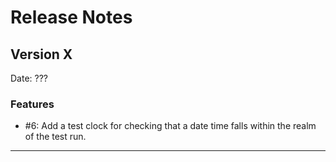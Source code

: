 # Release Notes

## Version X

Date: ???

### Features

- #6: Add a test clock for checking that a date time falls within the realm of the test run.

---



